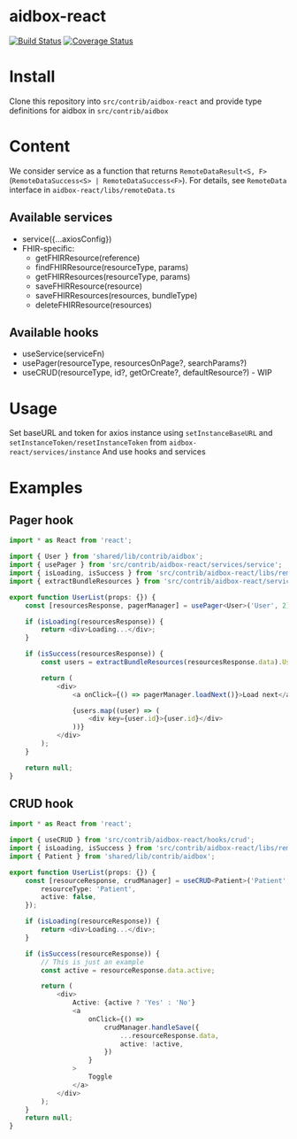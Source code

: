 # aidbox-react

[![Build Status](https://travis-ci.org/beda-software/aidbox-react.svg?branch=master)](https://travis-ci.org/beda-software/aidbox-react) [![Coverage Status](https://coveralls.io/repos/github/beda-software/aidbox-react/badge.svg?branch=master)](https://coveralls.io/github/beda-software/aidbox-react?branch=master)

# Install
Clone this repository into `src/contrib/aidbox-react`
and provide type definitions for aidbox in `src/contrib/aidbox`

# Content

We consider service as a function that returns `RemoteDataResult<S, F>` (`RemoteDataSuccess<S> | RemoteDataSuccess<F>`). For details, see `RemoteData` interface in `aidbox-react/libs/remoteData.ts`

## Available services

* service({...axiosConfig})
* FHIR-specific:
  * getFHIRResource(reference)
  * findFHIRResource(resourceType, params)
  * getFHIRResources(resourceType, params)
  * saveFHIRResource(resource)
  * saveFHIRResources(resources, bundleType)
  * deleteFHIRResource(resources)


## Available hooks
* useService(serviceFn)
* usePager(resourceType, resourcesOnPage?, searchParams?)
* useCRUD(resourceType, id?, getOrCreate?, defaultResource?) - WIP

# Usage

Set baseURL and token for axios instance using `setInstanceBaseURL` and `setInstanceToken/resetInstanceToken` from `aidbox-react/services/instance`
And use hooks and services

# Examples

## Pager hook
```typescript jsx
import * as React from 'react';

import { User } from 'shared/lib/contrib/aidbox';
import { usePager } from 'src/contrib/aidbox-react/services/service';
import { isLoading, isSuccess } from 'src/contrib/aidbox-react/libs/remoteData';
import { extractBundleResources } from 'src/contrib/aidbox-react/services/fhir';

export function UserList(props: {}) {
    const [resourcesResponse, pagerManager] = usePager<User>('User', 2);

    if (isLoading(resourcesResponse)) {
        return <div>Loading...</div>;
    }

    if (isSuccess(resourcesResponse)) {
        const users = extractBundleResources(resourcesResponse.data).User || [];

        return (
            <div>
                <a onClick={() => pagerManager.loadNext()}>Load next</a>

                {users.map((user) => (
                    <div key={user.id}>{user.id}</div>
                ))}
            </div>
        );
    }

    return null;
}
```


## CRUD hook
```typescript jsx
import * as React from 'react';

import { useCRUD } from 'src/contrib/aidbox-react/hooks/crud';
import { isLoading, isSuccess } from 'src/contrib/aidbox-react/libs/remoteData';
import { Patient } from 'shared/lib/contrib/aidbox';

export function UserList(props: {}) {
    const [resourceResponse, crudManager] = useCRUD<Patient>('Patient', 'toggle', true, {
        resourceType: 'Patient',
        active: false,
    });

    if (isLoading(resourceResponse)) {
        return <div>Loading...</div>;
    }

    if (isSuccess(resourceResponse)) {
        // This is just an example
        const active = resourceResponse.data.active;

        return (
            <div>
                Active: {active ? 'Yes' : 'No'}
                <a
                    onClick={() =>
                        crudManager.handleSave({
                            ...resourceResponse.data,
                            active: !active,
                        })
                    }
                >
                    Toggle
                </a>
            </div>
        );
    }
    return null;
}
```

